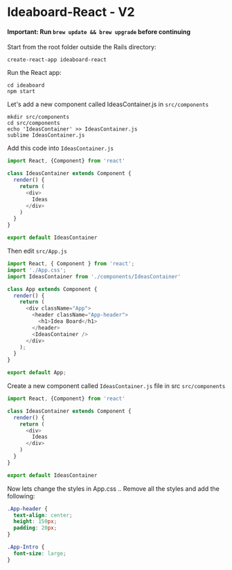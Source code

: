 # Ideaboard-React - V2 

#### Important: Run `brew update && brew upgrade` before continuing

Start from the root folder outside the Rails directory:
```shell
create-react-app ideaboard-react
```

Run the React app:
```shell
cd ideaboard
npm start
```

Let's add a new component called IdeasContainer.js in `src/components`
```shell
mkdir src/components
cd src/components
echo 'IdeasContainer' >> IdeasContainer.js
sublime IdeasContainer.js
```

Add this code into `IdeasContainer.js`
```javascript
import React, {Component} from 'react'

class IdeasContainer extends Component {
  render() {
    return (
      <div>
        Ideas
      </div>
    )
  }
}

export default IdeasContainer
```

Then edit `src/App.js`
```javascript
import React, { Component } from 'react';
import './App.css';
import IdeasContainer from './components/IdeasContainer'

class App extends Component {
  render() {
    return (
      <div className="App">
        <header className="App-header">
          <h1>Idea Board</h1>
        </header>
        <IdeasContainer />
      </div>
    );
  }
}

export default App;
```

Create a new component called `IdeasContainer.js` file in src `src/components` 

```javascript
import React, {Component} from 'react'

class IdeasContainer extends Component {
  render() {
    return (
      <div>
        Ideas
      </div>
    )
  }
}

export default IdeasContainer
```

Now lets change the styles in App.css .. Remove all the styles and add the following:
```css
.App-header {
  text-align: center;
  height: 150px;
  padding: 20px;
}

.App-Intro {
  font-size: large;
}
```

